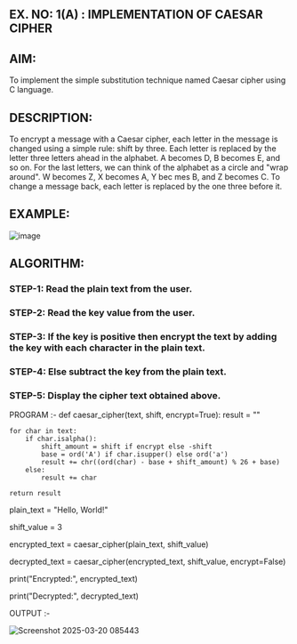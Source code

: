 ## EX. NO: 1(A) : IMPLEMENTATION OF CAESAR CIPHER
 

## AIM:

To implement the simple substitution technique named Caesar cipher using C language.

## DESCRIPTION:

To encrypt a message with a Caesar cipher, each letter in the message is changed using a simple rule: shift by three. Each letter is replaced by the letter three letters ahead in the alphabet. A becomes D, B becomes E, and so on. For the last letters, we can think of the
alphabet as a circle and "wrap around". W becomes Z, X becomes A, Y bec mes B, and Z
becomes C. To change a message back, each letter is replaced by the one three before it.

## EXAMPLE:



![image](https://github.com/Hemamanigandan/CNS/assets/149653568/eb9c6c43-8c80-4cdd-b9d4-91705a311c79)


## ALGORITHM:

### STEP-1: Read the plain text from the user.
### STEP-2: Read the key value from the user.
### STEP-3: If the key is positive then encrypt the text by adding the key with each character in the plain text.
### STEP-4: Else subtract the key from the plain text.
### STEP-5: Display the cipher text obtained above.


PROGRAM :-
def caesar_cipher(text, shift, encrypt=True):
    result = ""
    
    for char in text:
        if char.isalpha():
            shift_amount = shift if encrypt else -shift
            base = ord('A') if char.isupper() else ord('a')
            result += chr((ord(char) - base + shift_amount) % 26 + base)
        else:
            result += char
    
    return result


   plain_text = "Hello, World!"
   
   shift_value = 3
  
   encrypted_text = caesar_cipher(plain_text, shift_value)
   
   decrypted_text = caesar_cipher(encrypted_text, shift_value, encrypt=False)

   
   print("Encrypted:", encrypted_text)
   
   print("Decrypted:", decrypted_text)

OUTPUT :-


![Screenshot 2025-03-20 085443](https://github.com/user-attachments/assets/6942481b-9f36-4afa-80a5-007609361ce4)

